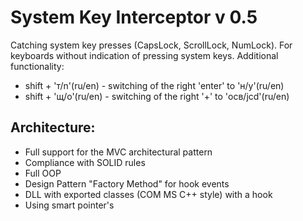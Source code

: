 # System Key Interceptor v 0.5

Catching system key presses (CapsLock, ScrollLock, NumLock). For keyboards without indication of pressing system keys.
Additional functionality: 
* shift + 'т/n'(ru/en) - switching of the right 'enter' to 'н/y'(ru/en)
* shift + 'щ/o'(ru/en) - switching of the right '+' to 'осв/jcd'(ru/en)

## Architecture:
* Full support for the MVC architectural pattern
* Compliance with SOLID rules
* Full OOP
* Design Pattern "Factory Method" for hook events
* DLL with exported classes (COM MS C++ style) with a hook
* Using smart pointer's
